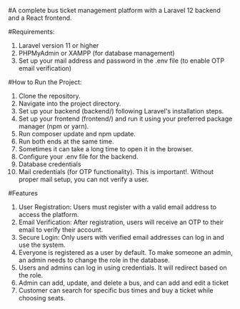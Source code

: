 #A complete bus ticket management platform with a Laravel 12 backend and a React frontend.

#Requirements:
1. Laravel version 11 or higher
2. PHPMyAdmin or XAMPP (for database management)
3. Set up your mail address and password in the .env file (to enable OTP email verification)


#How to Run the Project:
1. Clone the repository.
2. Navigate into the project directory.
3. Set up your backend (backend/) following Laravel's installation steps.
4. Set up your frontend (frontend/) and run it using your preferred package manager (npm or yarn).
5. Run composer update and npm update.
6. Run both ends at the same time.
7. Sometimes it can take a long time to open it in the browser.
8. Configure your .env file for the backend.
9. Database credentials
10. Mail credentials (for OTP functionality). This is important!. Without proper mail setup, you can not verify a  user.

#Features
1. User Registration:
  Users must register with a valid email address to access the platform.
2. Email Verification:
  After registration, users will receive an OTP to their email to verify their account.
3. Secure Login:
  Only users with verified email addresses can log in and use the system.
4. Everyone is registered as a user by default. To make someone an admin, an admin needs to change the role in the database.
5. Users and admins can log in using credentials. It will redirect based on the role.
6. Admin can add, update, and  delete a bus, and can add and edit a ticket
7. Customer can search for  specific bus times and buy a ticket while choosing seats. 
